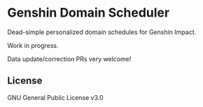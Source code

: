 # Genshin Domain Scheduler

Dead-simple personalized domain schedules for Genshin Impact.

Work in progress.

Data update/correction PRs very welcome!

## License

GNU General Public License v3.0
